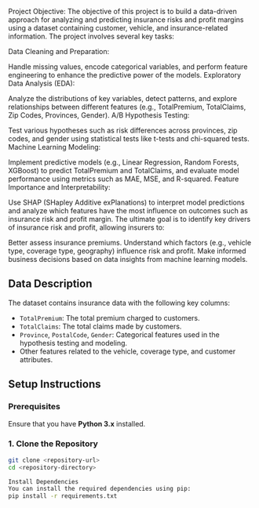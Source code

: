  Project Objective:
The objective of this project is to build a data-driven approach for analyzing and predicting insurance risks and profit margins using a dataset containing customer, vehicle, and insurance-related information. The project involves several key tasks:

Data Cleaning and Preparation:

Handle missing values, encode categorical variables, and perform feature engineering to enhance the predictive power of the models.
Exploratory Data Analysis (EDA):

Analyze the distributions of key variables, detect patterns, and explore relationships between different features (e.g., TotalPremium, TotalClaims, Zip Codes, Provinces, Gender).
A/B Hypothesis Testing:

Test various hypotheses such as risk differences across provinces, zip codes, and gender using statistical tests like t-tests and chi-squared tests.
Machine Learning Modeling:

Implement predictive models (e.g., Linear Regression, Random Forests, XGBoost) to predict TotalPremium and TotalClaims, and evaluate model performance using metrics such as MAE, MSE, and R-squared.
Feature Importance and Interpretability:

Use SHAP (SHapley Additive exPlanations) to interpret model predictions and analyze which features have the most influence on outcomes such as insurance risk and profit margin.
The ultimate goal is to identify key drivers of insurance risk and profit, allowing insurers to:

Better assess insurance premiums.
Understand which factors (e.g., vehicle type, coverage type, geography) influence risk and profit.
Make informed business decisions based on data insights from machine learning models.


## Data Description

The dataset contains insurance data with the following key columns:
- `TotalPremium`: The total premium charged to customers.
- `TotalClaims`: The total claims made by customers.
- `Province`, `PostalCode`, `Gender`: Categorical features used in the hypothesis testing and modeling.
- Other features related to the vehicle, coverage type, and customer attributes.

## Setup Instructions

### Prerequisites

Ensure that you have **Python 3.x** installed.

### 1. Clone the Repository

```bash
git clone <repository-url>
cd <repository-directory>

Install Dependencies
You can install the required dependencies using pip:
pip install -r requirements.txt


                                                      